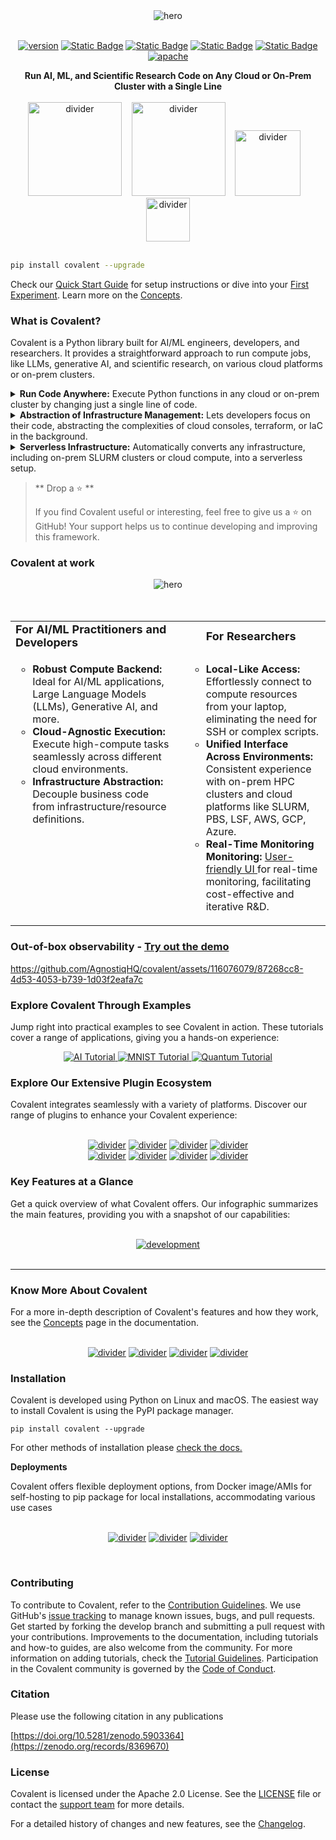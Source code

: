 <div align="center">
  <img src="./doc/source/_static/readme_hero.svg" alt="hero" />
</div>
</br>
<div align="center">

[![version](https://img.shields.io/github/v/tag/AgnostiqHQ/covalent?color=%235552FF&include_prereleases&label=version&sort=semver)](https://github.com/AgnostiqHQ/covalent/blob/develop/CHANGELOG.md)
[![Static Badge](https://img.shields.io/badge/python-3.8_%7C_3.9_%7C_3.10-%235552FF)](#)
[![Static Badge](https://img.shields.io/badge/tests-passing-%235552FF?logo=github)](https://github.com/AgnostiqHQ/covalent/actions/workflows/tests.yml)
[![Static Badge](https://img.shields.io/badge/docs-passing-%235552FF)](https://docs.covalent.xyz/docs/)
[![Static Badge](https://img.shields.io/badge/codecov-88%25-%235552FF?logo=codecov)](https://codecov.io/gh/AgnostiqHQ/covalent)
[![apache](https://img.shields.io/badge/License-Apache_License_2.0-blue?color=%235552FF)](https://www.apache.org/licenses/LICENSE-2.0)</div>

<div align="center"><b>Run AI, ML, and Scientific Research Code on Any Cloud or On-Prem Cluster with a Single Line</b></div>
</br>
 <div align="center">
<a href="https://docs.covalent.xyz/docs/get-started/quick-start"><img src="./doc/source/_static/getting_started.svg" width="150" alt="divider"></a>
&nbsp&nbsp
<a href="https://docs.covalent.xyz/docs/"><img src="./doc/source/_static/documentation.svg" alt="divider" width="150"></a>
&nbsp&nbsp
<a href="https://docs.covalent.xyz/docs/user-documentation/tutorials/"><img src="./doc/source/_static/examples.svg" alt="divider" width="105"></a>
&nbsp&nbsp
<a href="https://covalentworkflows.slack.com/join/shared_invite/zt-1ew7f2rfk-dKSXVQmRniu5mQW4Z_eQuw#/shared-invite/email"><img src="./doc/source/_static/slack.svg" alt="divider" width="70"></a>
</div>
</br>


```bash
pip install covalent --upgrade
```
Check our [Quick Start Guide](https://docs.covalent.xyz/docs/get-started/quick-start/) for setup instructions or dive into your [First Experiment](https://docs.covalent.xyz/docs/get-started/first-experiment/). Learn more on the [Concepts](https://docs.covalent.xyz/docs/user-documentation/concepts/concepts-index/).

### What is Covalent?

Covalent is a Python library built for AI/ML engineers, developers, and researchers. It provides a straightforward approach to run compute jobs, like LLMs, generative AI, and scientific research, on various cloud platforms or on-prem clusters.


<details>
<summary><b>Run Code Anywhere:</b> Execute Python functions in any cloud or on-prem cluster by changing just a single line of code.</summary>
<br>

Its as simple as swapping the decorator with our executor plugins. Choose from [existing plugins](https://docs.covalent.xyz/docs/plugin) or [create custom ones](https://github.com/AgnostiqHQ/covalent-executor-template) for tailored interactions with any infrastructure.


```python
import covalent as ct

# To execute on Azure, replace the executor line with:
# @ct.electron(executor="azurebatch")

# To execute on Google Cloud Platform, replace the executor line with, 
# you can even use a custom configuration:
#gcp=ct.executor.GCPBatchExecutor(region='us-east1', vcpus=2, memory=512
# @ct.electron(executor=gcp))

# Define your function
@ct.electron(executor="awsbatch")  # Execute on AWS
def fine_tune_llm(params):
    # Your compute logic here
```
</details>

<details>
<summary><b>Abstraction of Infrastructure Management:</b> Lets developers focus on their code, abstracting the complexities of cloud consoles, terraform, or IaC in the background.</summary>
<br>

Using cloud compute is no more than two steps, without the need to write any infrastructure code or even containers for your code. Covalent handles the rest.

```shell

1. Deploy your infrastructure with ease:

```shell
covalent deploy up awsbatch --vcpus=12 --num_gpus=2
```

2. Ship your code :

```python
import covalent as ct

@ct.electron(executor="awsbatch")  # Run on AWS with default configuration; can override with executor-specific parameters
def fine_tune_llm(params):
    # Your compute logic here
```
To learn more, check out the docs

</details>


<details>
<summary><b>Serverless Infrastructure:</b> Automatically converts any infrastructure, including on-prem SLURM clusters or cloud compute, into a serverless setup.</summary>
<br>
Covalent simplifies infrastructure management, making it serverless and scalable. This feature allows you to leverage the full potential of cloud computing or on-premises clusters without the overhead of manual configuration.

<!-- Insert image or additional information here if needed -->
</details>


> ** Drop a ⭐ **
> 
> If you find Covalent useful or interesting, feel free to give us a ⭐ on GitHub! Your support helps us to continue developing and improving this framework.



### Covalent at work

<div align="center">
  <img src="./doc/source/_static/executor.gif"  alt="hero" />
 </div>
</br>

</br>
<table border="0">
 <tr>
    <td><b style="font-size:18px; padding-right: 20px;">For AI/ML Practitioners and Developers</b></td>
    <td><b style="font-size:18px; padding-left: 20px;">For Researchers</b></td>
 </tr>
 <tr>
    <td valign="top">
        <ul style="font-size:16px; list-style-type: circle; padding-right: 20px;">
            <li><b>Robust Compute Backend:</b> Ideal for AI/ML applications, Large Language Models (LLMs), Generative AI, and more.</li>
            <li><b>Cloud-Agnostic Execution:</b> Execute high-compute tasks seamlessly across different cloud environments.</li>
            <li><b>Infrastructure Abstraction:</b> Decouple business code from infrastructure/resource definitions.</li>
        </ul>
    </td>
    <td valign="top">
        <ul style="font-size:16px; list-style-type: circle; padding-left: 20px;">
            <li><b>Local-Like Access:</b> Effortlessly connect to compute resources from your laptop, eliminating the need for SSH or complex scripts.</li>
            <li><b>Unified Interface Across Environments:</b> Consistent experience with on-prem HPC clusters and cloud platforms like SLURM, PBS, LSF, AWS, GCP, Azure.</li>
            <li><b>Real-Time Monitoring Monitoring:</b> <a href="http://demo.covalent.xyz/"> User-friendly UI </a> for real-time monitoring, facilitating cost-effective and iterative R&D.</li>
        </ul>
    </td>
 </tr>
</table>

### Out-of-box observability - [Try out the demo](http://demo.covalent.xyz/)

https://github.com/AgnostiqHQ/covalent/assets/116076079/87268cc8-4d53-4053-b739-1d03f2eafa7c

### Explore Covalent Through Examples

Jump right into practical examples to see Covalent in action. These tutorials cover a range of applications, giving you a hands-on experience:

<div align="center">
  <a href="https://docs.covalent.xyz/docs/user-documentation/tutorials/generativeai/">
    <img src="./doc/source/_static/ai_tutorial.svg" alt="AI Tutorial">
  </a>
  <a href="https://docs.covalent.xyz/docs/user-documentation/tutorials/mnist/">
    <img src="./doc/source/_static/mnist_tutorial.svg" alt="MNIST Tutorial">
  </a>
  <a href="https://docs.covalent.xyz/docs/user-documentation/tutorials/quantumchemistry/">
    <img src="./doc/source/_static/quantum_tutorial.svg" alt="Quantum Tutorial">
  </a>
</div>

### Explore Our Extensive Plugin Ecosystem

Covalent integrates seamlessly with a variety of platforms. Discover our range of plugins to enhance your Covalent experience:

</br>
  <div align="center">
<a href="https://docs.covalent.xyz/docs/user-documentation/api-reference/executors/aws-plugins/"><img src="./doc/source/_static/aws.svg" alt="divider"></a>
<a href="https://docs.covalent.xyz/docs/user-documentation/api-reference/executors/azurebatch/"><img src="./doc/source/_static/azure.svg" alt="divider"></a>
<a href="https://docs.covalent.xyz/docs/user-documentation/api-reference/executors/gcp/"><img src="./doc/source/_static/google.svg" alt="divider"></a>
<a href="https://docs.covalent.xyz/docs"><img src="./doc/source/_static/kubernetes.svg" alt="divider"></a>
</div>
<div align="center"><a href="https://docs.covalent.xyz/docs/user-documentation/api-reference/executors/slurm/"><img src="./doc/source/_static/slurm.svg" alt="divider"></a>
<a href="https://docs.covalent.xyz/docs/user-documentation/api-reference/executors/dask/"><img src="./doc/source/_static/dask.svg" alt="divider"></a>
<a href="https://docs.covalent.xyz/docs/user-documentation/api-reference/executors/ibmq/"><img src="./doc/source/_static/ibmq.svg" alt="divider"></a>
<a href="https://docs.covalent.xyz/docs/plugin"><img src="./doc/source/_static/many_more.svg" alt="divider"></a></div>

### Key Features at a Glance

Get a quick overview of what Covalent offers. Our infographic summarizes the main features, providing you with a snapshot of our capabilities:

</br>
  <div align="center">
  <a href="https://docs.covalent.xyz/docs/"><img src="./doc/source/_static/development.svg"  alt="development"></img></a>
 </div>

</br>

---

### Know More About Covalent

For a more in-depth description of Covalent's features and how they work, see the [Concepts](https://docs.covalent.xyz/docs/user-documentation/concepts/concepts-index/) page in the documentation.

</br>

<div align="center">
<a href="https://www.covalent.xyz/what-is-covalent/"><img src="./doc/source/_static/what_is_covalent.svg" alt="divider"></a>
<a href="https://www.covalent.xyz/navigating-the-modern-hpc-landscape/"><img src="./doc/source/_static/cloud_hpc.svg" alt="divider"></a>
<a href="https://docs.covalent.xyz/docs/user-documentation/concepts/covalent-basics/"><img src="./doc/source/_static/concepts_of_covalent.svg" alt="divider"></a>
<a href="https://docs.covalent.xyz/docs/user-documentation/concepts/covalent-arch/covalent-architecture"><img src="./doc/source/_static/covalent_work.svg" alt="divider"></a>
</div>

<div >

### Installation

Covalent is developed using Python on Linux and macOS. The easiest way to install Covalent is using the PyPI package manager.

```
pip install covalent --upgrade
```

For other methods of installation please [check the docs.](https://docs.covalent.xyz/docs/get-started/install/)

**Deployments**

<div>
Covalent offers flexible deployment options, from Docker image/AMIs for self-hosting to pip package for local installations, accommodating various use cases
</div>

</br>

<div align="center">

<a href="https://docs.covalent.xyz/docs/user-documentation/server-deployment"><img src="./doc/source/_static/local-laptop.svg" alt="divider"></a>
<a href="https://docs.covalent.xyz/docs/user-documentation/server-deployment"><img src="./doc/source/_static/onprem_hosted.svg" alt="divider"></a>
<a href="https://docs.covalent.xyz/docs/user-documentation/server-deployment"><img src="./doc/source/_static/cloud_hosted.svg" alt="divider"></a>

</div>

</br>
</div>

### Contributing

 <!-- <div><img src="./contributing_heading.svg" alt="divider"></div> -->

To contribute to Covalent, refer to the [Contribution Guidelines](https://github.com/AgnostiqHQ/covalent/blob/master/CONTRIBUTING.md). We use GitHub's [issue tracking](https://github.com/AgnostiqHQ/covalent/issues) to manage known issues, bugs, and pull requests. Get started by forking the develop branch and submitting a pull request with your contributions. Improvements to the documentation, including tutorials and how-to guides, are also welcome from the community. For more information on adding tutorials, check the [Tutorial Guidelines](https://github.com/AgnostiqHQ/covalent/blob/master/doc/TUTORIAL_GUIDELINES.md). Participation in the Covalent community is governed by the [Code of Conduct](https://github.com/AgnostiqHQ/covalent/blob/master/CODE_OF_CONDUCT.md).

### Citation

Please use the following citation in any publications

[https://doi.org/10.5281/zenodo.5903364](https://zenodo.org/records/8369670)

### License

Covalent is licensed under the Apache 2.0 License. See the [LICENSE](https://github.com/AgnostiqHQ/covalent/blob/master/LICENSE) file or contact the [support team](mailto:support@aqnostic.ai) for more details.

For a detailed history of changes and new features, see the [Changelog](https://github.com/AgnostiqHQ/covalent/blob/master/CHANGELOG.md).
